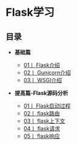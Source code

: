 # Flask学习

## 目录

-  **基础篇**
    - [01丨 Flask介绍 ](./Flask介绍.md)
    - [02丨 Gunicorn介绍 ](./Gunicorn介绍.md)
    - [03丨 WSGI介绍 ](./WSGI学习笔记.md)


-  **提高篇-Flask源码分析**
     - [01丨 Flask启动过程](./Flask启动流程.md)
     - [02丨 flask路由](./路由.md)
     - [03丨 flask上下文](./Flask上下文.md)
     - [04丨 flask请求](./Flask请求.md)
     - [05丨 flask响应](./Flask响应.md)